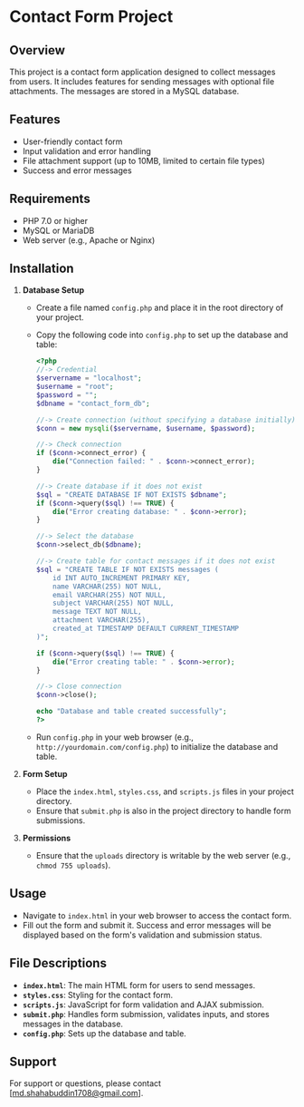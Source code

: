 # Contact Form Project

## Overview

This project is a contact form application designed to collect messages from users. It includes features for sending messages with optional file attachments. The messages are stored in a MySQL database.

## Features

- User-friendly contact form
- Input validation and error handling
- File attachment support (up to 10MB, limited to certain file types)
- Success and error messages

## Requirements

- PHP 7.0 or higher
- MySQL or MariaDB
- Web server (e.g., Apache or Nginx)

## Installation

1. **Database Setup**

   - Create a file named `config.php` and place it in the root directory of your project.
   - Copy the following code into `config.php` to set up the database and table:

     ```php
     <?php
     //-> Credential
     $servername = "localhost";
     $username = "root";
     $password = "";
     $dbname = "contact_form_db";

     //-> Create connection (without specifying a database initially)
     $conn = new mysqli($servername, $username, $password);

     //-> Check connection
     if ($conn->connect_error) {
         die("Connection failed: " . $conn->connect_error);
     }

     //-> Create database if it does not exist
     $sql = "CREATE DATABASE IF NOT EXISTS $dbname";
     if ($conn->query($sql) !== TRUE) {
         die("Error creating database: " . $conn->error);
     }

     //-> Select the database
     $conn->select_db($dbname);

     //-> Create table for contact messages if it does not exist
     $sql = "CREATE TABLE IF NOT EXISTS messages (
         id INT AUTO_INCREMENT PRIMARY KEY,
         name VARCHAR(255) NOT NULL,
         email VARCHAR(255) NOT NULL,
         subject VARCHAR(255) NOT NULL,
         message TEXT NOT NULL,
         attachment VARCHAR(255),
         created_at TIMESTAMP DEFAULT CURRENT_TIMESTAMP
     )";

     if ($conn->query($sql) !== TRUE) {
         die("Error creating table: " . $conn->error);
     }

     //-> Close connection
     $conn->close();

     echo "Database and table created successfully";
     ?>
     ```

   - Run `config.php` in your web browser (e.g., `http://yourdomain.com/config.php`) to initialize the database and table.

2. **Form Setup**

   - Place the `index.html`, `styles.css`, and `scripts.js` files in your project directory.
   - Ensure that `submit.php` is also in the project directory to handle form submissions.

3. **Permissions**

   - Ensure that the `uploads` directory is writable by the web server (e.g., `chmod 755 uploads`).

## Usage

- Navigate to `index.html` in your web browser to access the contact form.
- Fill out the form and submit it. Success and error messages will be displayed based on the form's validation and submission status.

## File Descriptions

- **`index.html`**: The main HTML form for users to send messages.
- **`styles.css`**: Styling for the contact form.
- **`scripts.js`**: JavaScript for form validation and AJAX submission.
- **`submit.php`**: Handles form submission, validates inputs, and stores messages in the database.
- **`config.php`**: Sets up the database and table.

## Support

For support or questions, please contact [md.shahabuddin1708@gmail.com].
